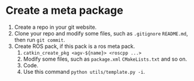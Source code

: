 # Create a meta package

1. Create a repo in your git website.
2. Clone your repo and modify some files, such as `.gitignore` `README.md`, then run `git commit`.
3. Create ROS pack, if this pack is a ros meta pack.
   1. `catkin_create_pkg <agv-${name}> <roscpp ...>`
   2. Modify some files, such as `package.xml` `CMakeLists.txt` and so on.
   3. Code.
   4. Use this command `python utils/template.py -i`.
